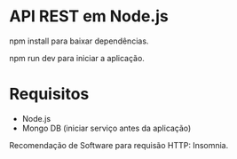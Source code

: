 # API REST em Node.js

npm install para baixar dependências.

npm run dev para iniciar a aplicação.

# Requisitos

- Node.js
- Mongo DB (iniciar serviço antes da aplicação)

Recomendação de Software para requisão HTTP: Insomnia.